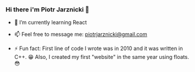 ### Hi there i'm Piotr Jarznicki 👋


- 🌱 I’m currently learning React

- 📫 Feel free to message me: piotrjarznicki@gmail.com

- ⚡ Fun fact: First line of code I wrote was in 2010 and it was written in C++. :grin: Also, I created my first "website" in the same year using floats. :flushed:

